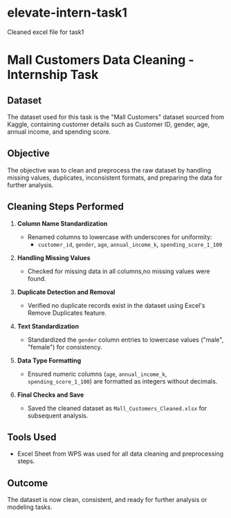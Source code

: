# elevate-intern-task1
Cleaned excel file for task1

# Mall Customers Data Cleaning - Internship Task

## Dataset
The dataset used for this task is the "Mall Customers" dataset sourced from Kaggle, containing customer details such as Customer ID, gender, age, annual income, and spending score.

## Objective
The objective was to clean and preprocess the raw dataset by handling missing values, duplicates, inconsistent formats, and preparing the data for further analysis.

## Cleaning Steps Performed

1. **Column Name Standardization**  
   - Renamed columns to lowercase with underscores for uniformity:  
     - `customer_id`, `gender`, `age`, `annual_income_k`, `spending_score_1_100`

2. **Handling Missing Values**  
   - Checked for missing data in all columns,no missing values were found.

3. **Duplicate Detection and Removal**  
   - Verified no duplicate records exist in the dataset using Excel's Remove Duplicates feature.

4. **Text Standardization**  
   - Standardized the `gender` column entries to lowercase values ("male", "female") for consistency.

5. **Data Type Formatting**  
   - Ensured numeric columns (`age`, `annual_income_k`, `spending_score_1_100`) are formatted as integers without decimals.

6. **Final Checks and Save**  
   - Saved the cleaned dataset as `Mall_Customers_Cleaned.xlsx` for subsequent analysis.

## Tools Used
- Excel Sheet from WPS was used for all data cleaning and preprocessing steps.

## Outcome
The dataset is now clean, consistent, and ready for further analysis or modeling tasks.
